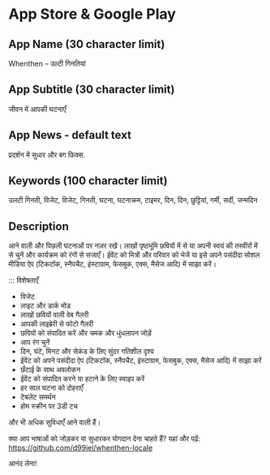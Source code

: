 # App Store & Google Play

## App Name (30 character limit)
Whenthen – उल्टी गिनतियां

## App Subtitle (30 character limit)
जीवन में आपकी घटनाएँ

## App News - default text
प्रदर्शन में सुधार और बग फिक्स.

## Keywords (100 character limit)
उलटी गिनती, विजेट, विजेट, गिनती, घटना, घटनाक्रम, टाइमर, दिन, दिन, छुट्टियां, गर्मी, सर्दी, जन्मदिन

## Description
आने वाली और पिछली घटनाओं पर नज़र रखें।
लाखों पृष्ठभूमि छवियों में से या अपनी स्वयं की तस्वीरों में से चुनें और कार्यक्रम को रंगों से सजाएँ।
ईवेंट को मित्रों और परिवार को भेजें या इसे अपने पसंदीदा सोशल मीडिया ऐप (टिकटॉक, स्नैपचैट, इंस्टाग्राम, फेसबुक, एक्स, मैसेज आदि) में साझा करें।

::: विशेषताएँ
- विजेट
- लाइट और डार्क मोड
- लाखों छवियों वाली वेब गैलरी
- आपकी लाइब्रेरी से फोटो गैलरी
- छवियों को संपादित करें और चमक और धुंधलापन जोड़ें
- आप रंग चुनें
- दिन, घंटे, मिनट और सेकंड के लिए सुंदर गतिशील दृश्य
- ईवेंट को अपने पसंदीदा ऐप (टिकटॉक, स्नैपचैट, इंस्टाग्राम, फेसबुक, एक्स, मैसेज आदि) में साझा करें
- छँटाई के साथ अवलोकन
- ईवेंट को संपादित करने या हटाने के लिए स्वाइप करें
- हर साल घटना को दोहराएँ
- टेबलेट समर्थन
- होम स्क्रीन पर 3डी टच

और भी अधिक सुविधाएँ आने वाली हैं।

क्या आप भाषाओं को जोड़कर या सुधारकर योगदान देना चाहते हैं? यहां और पढ़ें: https://github.com/d99iel/whenthen-locale

आनंद लेना!